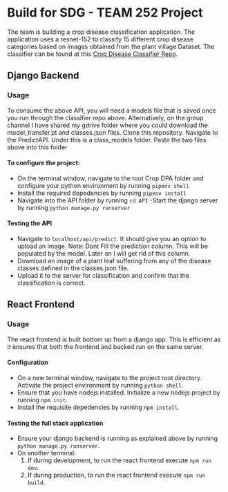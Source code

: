# Build for SDG - TEAM 252 Project
The team is building a crop disease classification application. The application uses a resnet-152 to classify 15 different crop disease categories based on images obtained from the plant village Dataset.
The classifier can be found at this [Crop Disease Classifier Repo](https://github.com/bngaruiya/CropDiseaseClassifier).

## Django Backend
### Usage
To consume the above API, you will need a models file that is saved once you run through the classifier repo above. Alternatively, on the group channel I have shared my gdrive folder where you could download the model_transfer.pt and classes.json files. 
Clone this repository. Navigate to the PredictAPI. Under this is a class_models folder. Paste the two files above into this folder

#### To configure the project:
- On the terminal window, navigate to the root Crop DPA folder and configure your python environment by running
    `pipenv shell`
- Install the required depedencies by running
    `pipenv install`
- Navigate into the API folder by running
    `cd API`
-Start the django server by running 
    `python manage.py runserver`

#### Testing the API
- Navigate to `localhost/api/predict`. It should give you an option to upload an image. Note: Dont Fill the prediction column. This will be populated by the model. Later on I will get rid of this column. 
- Download an image of a plant leaf suffering from any of the disease classes defined in the classes.json file.
- Upload it to the server for classification and confirm that the classification is correct.

## React Frontend
### Usage
The react frontend is built bottom up from a django app. This is efficient as it ensures that both the frontend and backed run on the same server.

#### Configuration
- On a new terminal window, navigate to the project root directory. Activate the project environment by running `python shell`.
- Ensure that you have nodejs installed. Initialize a new nodejs project by running `npm init`.
- Install the requisite depedencies by running `npm install`.

#### Testing the full stack application
- Ensure your django backend is running as explained above by running `python manage.py runserver`.
- On another terminal:
    1. If during development, to run the react frontend execute `npm run dev`.
    2. If during production, to run the react frontend execute `npm run build`.